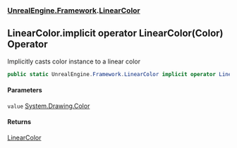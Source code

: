 ### [UnrealEngine.Framework](UnrealEngine_Framework.md 'UnrealEngine.Framework').[LinearColor](LinearColor.md 'UnrealEngine.Framework.LinearColor')
## LinearColor.implicit operator LinearColor(Color) Operator
Implicitly casts color instance to a linear color  
```csharp
public static UnrealEngine.Framework.LinearColor implicit operator LinearColor(System.Drawing.Color value);
```
#### Parameters
<a name='UnrealEngine_Framework_LinearColor_op_ImplicitUnrealEngine_Framework_LinearColor(System_Drawing_Color)_value'></a>
`value` [System.Drawing.Color](https://docs.microsoft.com/en-us/dotnet/api/System.Drawing.Color 'System.Drawing.Color')  
  
#### Returns
[LinearColor](LinearColor.md 'UnrealEngine.Framework.LinearColor')  
